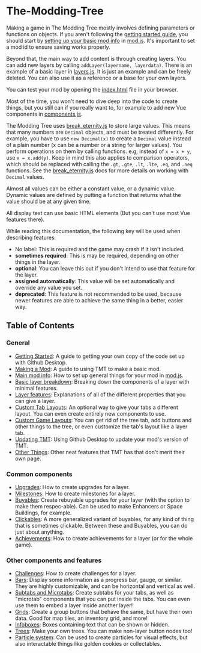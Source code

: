 # The-Modding-Tree

Making a game in The Modding Tree mostly involves defining parameters or functions on objects. If you aren't following the [getting started guide](tutorials/getting-started.md), you should start by [setting up your basic mod info](main-mod-info.md) in [mod.js](/js/mod.js). It's important to set a mod id to ensure saving works properly.

Beyond that, the main way to add content is through creating layers. You can add new layers by calling `addLayer(layername, layerdata)`. There is an example of a basic layer in [layers.js](/js/layers.js). It is just an example and can be freely deleted. You can also use it as a reference or a base for your own layers. 

You can test your mod by opening the [index.html](/index.html) file in your browser.

Most of the time, you won't need to dive deep into the code to create things, but you still can if you really want to, for example to add new Vue components in [components.js](/js/components.js).

The Modding Tree uses [break\_eternity.js](https://github.com/Patashu/break_eternity.js) to store large values. This means that many numbers are `Decimal` objects, and must be treated differently. For example, you have to use `new Decimal(x)` to create a `Decimal` value instead of a plain number (x can be a number or a string for larger values). You perform operations on them by calling functions. e.g, instead of `x = x + y`, use `x = x.add(y)`. Keep in mind this also applies to comparison operators, which should be replaced with calling the `.gt`, `.gte`, `.lt`, `.lte`, `.eq`, and `.neq` functions. See the [break\_eternity.js](https://github.com/Patashu/break_eternity.js) docs for more details on working with `Decimal` values.

Almost all values can be either a constant value, or a dynamic value. Dynamic values are defined by putting a function that returns what the value should be at any given time.

All display text can use basic HTML elements (But you can't use most Vue features there).

While reading this documentation, the following key will be used when describing features:

- No label: This is required and the game may crash if it isn't included.
- **sometimes required**: This is may be required, depending on other things in the layer.
- **optional**: You can leave this out if you don't intend to use that feature for the layer.
- **assigned automatically**: This value will be set automatically and override any value you set.
- **deprecated**: This feature is not recommended to be used, because newer features are able to achieve the same thing in a better, easier way.

## Table of Contents



### General

- [Getting Started](tutorials/getting-started.md): A guide to getting your own copy of the code set up with Github Desktop.
- [Making a Mod](tutorials/making-a-mod.md): A guide to using TMT to make a basic mod.
- [Main mod info](main-mod-info.md): How to set up general things for your mod in [mod.js](/js/mod.js).
- [Basic layer breakdown](basic-layer-breakdown.md): Breaking down the components of a layer with minimal features.
- [Layer features](layer-features.md): Explanations of all of the different properties that you can give a layer.
- [Custom Tab Layouts](custom-tab-layouts.md): An optional way to give your tabs a different layout. You can even create entirely new components to use.
- [Custom Game Layouts](trees-and-tree-customization.md): You can get rid of the tree tab, add buttons and other things to the tree,
    or even customize the tab's layout like a layer tab.
- [Updating TMT](tutorials/updating-tmt.md): Using Github Desktop to update your mod's version of TMT.
- [Other Things](other.md): Other neat features that TMT has that don't merit their own page.

### Common components

- [Upgrades](upgrades.md): How to create upgrades for a layer.
- [Milestones](milestones.md): How to create milestones for a layer.
- [Buyables](buyables.md): Create rebuyable upgrades for your layer (with the option to make them respec-able). Can be used to make Enhancers or Space Buildings, for example.
- [Clickables](clickables.md): A more generalized variant of buyables, for any kind of thing that is sometimes clickable. Between these and Buyables, you can do just about anything.
- [Achievements](achievements.md): How to create achievements for a layer (or for the whole game).

### Other components and features

- [Challenges](challenges.md): How to create challenges for a layer.
- [Bars](bars.md): Display some information as a progress bar, gauge, or similar. They are highly customizable, and can be horizontal and vertical as well.
- [Subtabs and Microtabs](subtabs-and-microtabs.md): Create subtabs for your tabs, as well as "microtab" components that you can put inside the tabs.
                        You can even use them to embed a layer inside another layer!
- [Grids](grids.md): Create a group buttons that behave the same, but have their own data. Good for map tiles, an inventory grid, and more!
- [Infoboxes](infoboxes.md): Boxes containing text that can be shown or hidden.
- [Trees](trees-and-tree-customization.md): Make your own trees. You can make non-layer button nodes too!
- [Particle system](particles.md): Can be used to create particles for visual effects, but also interactable things like golden cookies or collectables.
